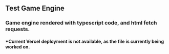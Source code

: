 ## Test Game Engine
### Game engine rendered with typescript code, and html fetch requests.
#### *Current Vercel deployment is not available, as the file is currently being worked on.
